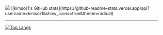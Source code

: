 <img src="https://capsule-render.vercel.app/api?type=wave&color=auto&height=300&section=header&text=sori's%20github&fontSize=90" />
![kimsor1's GitHub stats](https://github-readme-stats.vercel.app/api?username=kimsor1&show_icons=true&theme=radical)

<hr>

[![Top Langs](https://github-readme-stats.vercel.app/api/top-langs/?username=kimsor1&layout=compact)](https://github.com/delay-100/github-readme-stats)
